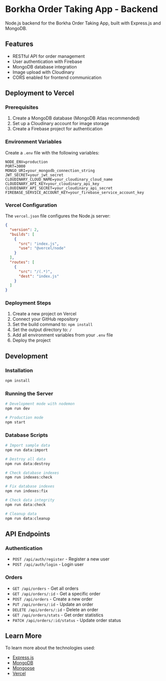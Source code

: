 # Borkha Order Taking App - Backend

Node.js backend for the Borkha Order Taking App, built with Express.js and MongoDB.

## Features

- RESTful API for order management
- User authentication with Firebase
- MongoDB database integration
- Image upload with Cloudinary
- CORS enabled for frontend communication

## Deployment to Vercel

### Prerequisites

1. Create a MongoDB database (MongoDB Atlas recommended)
2. Set up a Cloudinary account for image storage
3. Create a Firebase project for authentication

### Environment Variables

Create a `.env` file with the following variables:

```
NODE_ENV=production
PORT=3000
MONGO_URI=your_mongodb_connection_string
JWT_SECRET=your_jwt_secret
CLOUDINARY_CLOUD_NAME=your_cloudinary_cloud_name
CLOUDINARY_API_KEY=your_cloudinary_api_key
CLOUDINARY_API_SECRET=your_cloudinary_api_secret
FIREBASE_SERVICE_ACCOUNT_KEY=your_firebase_service_account_key
```

### Vercel Configuration

The `vercel.json` file configures the Node.js server:

```json
{
  "version": 2,
  "builds": [
    {
      "src": "index.js",
      "use": "@vercel/node"
    }
  ],
  "routes": [
    {
      "src": "/(.*)",
      "dest": "index.js"
    }
  ]
}
```

### Deployment Steps

1. Create a new project on Vercel
2. Connect your GitHub repository
3. Set the build command to: `npm install`
4. Set the output directory to: `/`
5. Add all environment variables from your `.env` file
6. Deploy the project

## Development

### Installation

```bash
npm install
```

### Running the Server

```bash
# Development mode with nodemon
npm run dev

# Production mode
npm start
```

### Database Scripts

```bash
# Import sample data
npm run data:import

# Destroy all data
npm run data:destroy

# Check database indexes
npm run indexes:check

# Fix database indexes
npm run indexes:fix

# Check data integrity
npm run data:check

# Cleanup data
npm run data:cleanup
```

## API Endpoints

### Authentication

- `POST /api/auth/register` - Register a new user
- `POST /api/auth/login` - Login user

### Orders

- `GET /api/orders` - Get all orders
- `GET /api/orders/:id` - Get a specific order
- `POST /api/orders` - Create a new order
- `PUT /api/orders/:id` - Update an order
- `DELETE /api/orders/:id` - Delete an order
- `GET /api/orders/stats` - Get order statistics
- `PATCH /api/orders/:id/status` - Update order status

## Learn More

To learn more about the technologies used:

- [Express.js](https://expressjs.com/)
- [MongoDB](https://mongodb.com/)
- [Mongoose](https://mongoosejs.com/)
- [Vercel](https://vercel.com/)